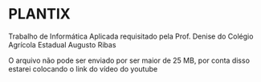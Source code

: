 # PLANTIX
Trabalho de Informática Aplicada requisitado pela Prof. Denise do Colégio Agrícola Estadual Augusto Ribas

O arquivo não pode ser enviado por ser maior de 25 MB, por conta disso estarei colocando o link do vídeo do youtube
